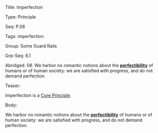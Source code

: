 Title:  Imperfection

Type:   Principle

Seq:    P.08

Tags:   imperfection

Group:   Some Guard Rails

Grp-Seq: 6.1

Abridged: 08. We harbor no romantic notions about the **[perfectibility](https://www.practopians.org/tags/imperfection.html)** of humans or of human society: we are satisfied with progress, and do not demand perfection.

Teaser: 
 
Imperfection is a [Core Principle](../core/principles.html).


Body:   
 
We harbor no romantic notions about the **[perfectibility][imperfection]** of humans or of human society: we are satisfied with progress, and do not demand perfection.


[imperfection]: ../tags/imperfection.html

